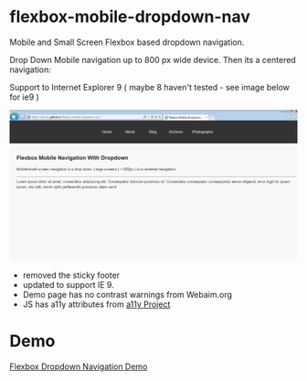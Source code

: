 # flexbox-mobile-dropdown-nav

Mobile and Small Screen Flexbox based dropdown navigation.  

Drop Down Mobile navigation up to 800 px wide device. Then its a centered navigation:

Support to Internet Explorer 9 ( maybe 8 haven't tested - see image below for ie9 )  

![ie 9 support](img/ie9.png)

* removed the sticky footer  
* updated to support IE 9.  
* Demo page has no contrast warnings from Webaim.org
* JS has a11y attributes from [a11y Project](http://a11yproject.com/)

# Demo
[Flexbox Dropdown Navigation Demo](https://cdowdy.github.io/flexbox-mobile-dropdown-nav)
